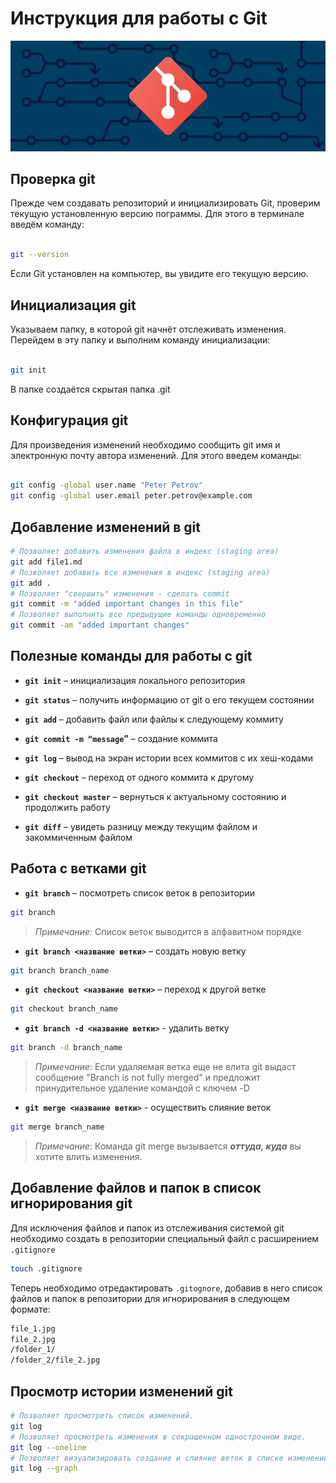 # Инструкция для работы с Git

![git image](files_to_ignore/git.jpg)

## Проверка git

Прежде чем создавать репозиторий и инициализировать Git, проверим текущую установленную
версию пограммы. Для этого в терминале введём команду:

```bash

git --version

```

Если Git установлен на компьютер, вы увидите его текущую версию.

##  Инициализация git

Указываем папку, в которой
git начнёт отслеживать изменения. Перейдем в эту папку и выполним команду инициализации:

```bash

git init

```
В папке создаётся скрытая папка .git

## Конфигурация git

Для произведения изменений необходимо сообщить git имя и электронную почту автора изменений. Для этого введем команды:

```bash

git config -global user.name "Peter Petrov"
git config -global user.email peter.petrov@example.com

```
## Добавление изменений в git

```bash
# Позволяет добавить изменения файла в индекс (staging area)
git add file1.md
# Позволяет добавить все изменения в индекс (staging area)
git add .
# Позволяет "свершить" изменения - сделать commit
git commit -m "added important changes in this file"
# Позволяет выполнить все предыдущие команды одновременно
git commit -am "added important changes"
```
## Полезные команды для работы с git

+ **`git init`** – инициализация локального репозитория

+ **`git status`** – получить информацию от git о его текущем состоянии

+ **`git add`** – добавить файл или файлы к следующему коммиту

+ **`git commit -m “message`”** – создание коммита

+ **`git log`** – вывод на экран истории всех коммитов с их хеш-кодами

+ **`git checkout`** – переход от одного коммита к другому

+ **`git checkout master`** – вернуться к актуальному состоянию и продолжить работу

+ **`git diff`** – увидеть разницу между текущим файлом и закоммиченным файлом

## Работа с ветками git

+ **`git branch`** – посмотреть список веток в репозитории
```bash
git branch
```
> *Примечание:* Список веток выводится в алфавитном порядке
+ **`git branch <название ветки>`** – создать новую ветку
```bash
git branch branch_name 
```

+ **`git checkout <название ветки>`** – переход к другой ветке
```bash
git checkout branch_name
```

+ **`git branch -d <название ветки>`** - удалить ветку
```bash
git branch -d branch_name 
```
  > *Примечание*: Если удаляемая ветка еще не влита git выдаст сообщение "Branch is not fully merged" и предложит принудительное удаление командой с ключем -D

+ **`git merge <название ветки>`** - осуществить слияние веток
```bash
git merge branch_name 
```
> *Примечание*: Команда git merge вызывается _**оттуда, куда**_ вы хотите влить изменения.

## Добавление файлов и папок в список игнорирования git

Для исключения файлов и папок из отслеживания системой git необходимо создать в репозитории специальный файл с расширением `.gitignore`

```bash
touch .gitignore
```
Теперь необходимо отредактировать `.gitognore`, добавив в него список файлов и папок в репозитории для игнорирования в следующем формате:
```txt
file_1.jpg
file_2.jpg
/folder_1/
/folder_2/file_2.jpg
```
## Просмотр истории изменений git


```bash
# Позволяет просмотреть список изменений.
git log
# Позволяет просмотреть изменения в сокращенном однострочном виде.
git log --oneline
# Позволяет визуализировать создание и слияние веток в списке изменений.
git log --graph
```
